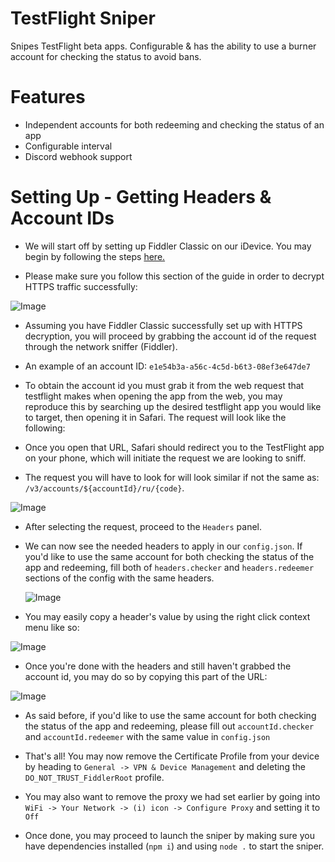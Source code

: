 # TestFlight Sniper
Snipes TestFlight beta apps. Configurable & has the ability to use a burner account for checking the status to avoid bans.

# Features
- Independent accounts for both redeeming and checking the status of an app
- Configurable interval
- Discord webhook support

# Setting Up - Getting Headers & Account IDs
- We will start off by setting up Fiddler Classic on our iDevice. You may begin by following the steps [here.](https://docs.telerik.com/fiddler/configure-fiddler/tasks/configureforios)

- Please make sure you follow this section of the guide in order to decrypt HTTPS traffic successfully:

![Image](https://i.imgur.com/pNehx3l.png)

- Assuming you have Fiddler Classic successfully set up with HTTPS decryption, you will proceed by grabbing the account id of the request through the network sniffer (Fiddler).

- An example of an account ID: `e1e54b3a-a56c-4c5d-b6t3-08ef3e647de7`

- To obtain the account id you must grab it from the web request that testflight makes when opening the app from the web, you may reproduce this by searching up the desired testflight app you would like to target, then opening it in Safari. The request will look like the following:

- Once you open that URL, Safari should redirect you to the TestFlight app on your phone, which will initiate the request we are looking to sniff.

- The request you will have to look for will look similar if not the same as: `/v3/accounts/${accountId}/ru/{code}`.

![Image](https://i.imgur.com/HZMxmIH.png)

- After selecting the request, proceed to the `Headers` panel.

- We can now see the needed headers to apply in our `config.json`. If you'd like to use the same account for both checking the status of the app and redeeming, fill both of `headers.checker` and `headers.redeemer` sections of the config with the same headers.

  ![Image](https://i.imgur.com/yYAfpmU.png)

- You may easily copy a header's value by using the right click context menu like so:

![Image](https://i.imgur.com/LOtkIzB.png)

- Once you're done with the headers and still haven't grabbed the account id, you may do so by copying this part of the URL:

![Image](https://i.imgur.com/W0B5auJ.png)

- As said before, if you'd like to use the same account for both checking the status of the app and redeeming, please fill out `accountId.checker` and `accountId.redeemer` with the same value in `config.json`

- That's all! You may now remove the Certificate Profile from your device by heading to `General -> VPN & Device Management` and deleting the `DO_NOT_TRUST_FiddlerRoot` profile.

- You may also want to remove the proxy we had set earlier by going into `WiFi -> Your Network -> (i) icon -> Configure Proxy` and setting it to `Off`

- Once done, you may proceed to launch the sniper by making sure you have dependencies installed (`npm i`) and using `node .` to start the sniper.
